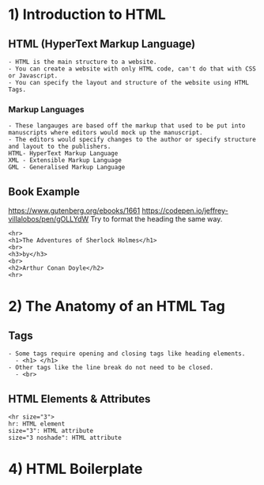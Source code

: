 # 1) Introduction to HTML

## HTML (HyperText Markup Language)
    - HTML is the main structure to a website.
    - You can create a website with only HTML code, can't do that with CSS or Javascript.
    - You can specify the layout and structure of the website using HTML Tags.
### Markup Languages
    - These langauges are based off the markup that used to be put into manuscripts where editors would mock up the manuscript.
    - The editors would specify changes to the author or specify structure and layout to the publishers.
    HTML- HyperText Markup Language
    XML - Extensible Markup Language
    GML - Generalised Markup Language
## Book Example
https://www.gutenberg.org/ebooks/1661
https://codepen.io/jeffrey-villalobos/pen/gOLLYdW
Try to format the heading the same way.

    <hr>
    <h1>The Adventures of Sherlock Holmes</h1>
    <br>
    <h3>by</h3>
    <br>
    <h2>Arthur Conan Doyle</h2>
    <hr>










# 2) The Anatomy of an HTML Tag
## Tags
    - Some tags require opening and closing tags like heading elements.
      - <h1> </h1>
    - Other tags like the line break do not need to be closed. 
      - <br>
      
## HTML Elements & Attributes
    <hr size="3">
    hr: HTML element
    size="3": HTML attribute
    size="3 noshade": HTML attribute
    
    
    
    
    
    
    
    
    
# 4) HTML Boilerplate

